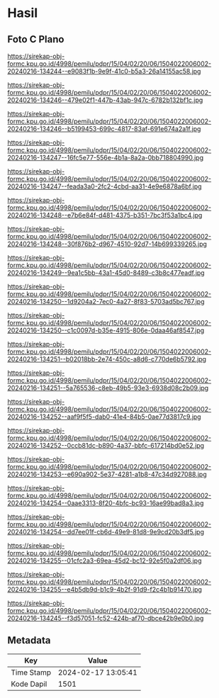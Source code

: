 # Hasil

## Foto C Plano

https://sirekap-obj-formc.kpu.go.id/4998/pemilu/pdpr/15/04/02/20/06/1504022006002-20240216-134244--e9083f1b-9e9f-41c0-b5a3-26a14155ac58.jpg

https://sirekap-obj-formc.kpu.go.id/4998/pemilu/pdpr/15/04/02/20/06/1504022006002-20240216-134246--479e02f1-447b-43ab-947c-6782b132bf1c.jpg

https://sirekap-obj-formc.kpu.go.id/4998/pemilu/pdpr/15/04/02/20/06/1504022006002-20240216-134246--b5199453-699c-4817-83af-691e674a2a1f.jpg

https://sirekap-obj-formc.kpu.go.id/4998/pemilu/pdpr/15/04/02/20/06/1504022006002-20240216-134247--16fc5e77-556e-4b1a-8a2a-0bb718804990.jpg

https://sirekap-obj-formc.kpu.go.id/4998/pemilu/pdpr/15/04/02/20/06/1504022006002-20240216-134247--feada3a0-2fc2-4cbd-aa31-4e9e6878a6bf.jpg

https://sirekap-obj-formc.kpu.go.id/4998/pemilu/pdpr/15/04/02/20/06/1504022006002-20240216-134248--e7b6e84f-d481-4375-b351-7bc3f53a1bc4.jpg

https://sirekap-obj-formc.kpu.go.id/4998/pemilu/pdpr/15/04/02/20/06/1504022006002-20240216-134248--30f876b2-d967-4510-92d7-14b699339265.jpg

https://sirekap-obj-formc.kpu.go.id/4998/pemilu/pdpr/15/04/02/20/06/1504022006002-20240216-134249--9ea1c5bb-43a1-45d0-8489-c3b8c477eadf.jpg

https://sirekap-obj-formc.kpu.go.id/4998/pemilu/pdpr/15/04/02/20/06/1504022006002-20240216-134250--1d9204a2-7ec0-4a27-8f83-5703ad5bc767.jpg

https://sirekap-obj-formc.kpu.go.id/4998/pemilu/pdpr/15/04/02/20/06/1504022006002-20240216-134250--c1c0097d-b35e-4915-806e-0daa46af8547.jpg

https://sirekap-obj-formc.kpu.go.id/4998/pemilu/pdpr/15/04/02/20/06/1504022006002-20240216-134251--b02018bb-2e74-450c-a8d6-c770de6b5792.jpg

https://sirekap-obj-formc.kpu.go.id/4998/pemilu/pdpr/15/04/02/20/06/1504022006002-20240216-134251--5a765536-c8eb-49b5-93e3-6938d08c2b09.jpg

https://sirekap-obj-formc.kpu.go.id/4998/pemilu/pdpr/15/04/02/20/06/1504022006002-20240216-134252--aaf9f5f5-dab0-41e4-84b5-0ae77d3817c9.jpg

https://sirekap-obj-formc.kpu.go.id/4998/pemilu/pdpr/15/04/02/20/06/1504022006002-20240216-134252--0ccb81dc-b890-4a37-bbfc-617214bd0e52.jpg

https://sirekap-obj-formc.kpu.go.id/4998/pemilu/pdpr/15/04/02/20/06/1504022006002-20240216-134253--e690a902-5e37-4281-a1b8-47c34d927088.jpg

https://sirekap-obj-formc.kpu.go.id/4998/pemilu/pdpr/15/04/02/20/06/1504022006002-20240216-134254--0aae3313-8f20-4bfc-bc93-16ae99bad8a3.jpg

https://sirekap-obj-formc.kpu.go.id/4998/pemilu/pdpr/15/04/02/20/06/1504022006002-20240216-134254--dd7ee01f-cb6d-49e9-81d8-9e9cd20b3df5.jpg

https://sirekap-obj-formc.kpu.go.id/4998/pemilu/pdpr/15/04/02/20/06/1504022006002-20240216-134255--01cfc2a3-69ea-45d2-bc12-92e5f0a2df06.jpg

https://sirekap-obj-formc.kpu.go.id/4998/pemilu/pdpr/15/04/02/20/06/1504022006002-20240216-134255--e4b5db9d-b1c9-4b2f-91d9-f2c4b1b91470.jpg

https://sirekap-obj-formc.kpu.go.id/4998/pemilu/pdpr/15/04/02/20/06/1504022006002-20240216-134245--f3d57051-fc52-424b-af70-dbce42b9e0b0.jpg


## Metadata

| Key        | Value               |
| ---------- | ------------------- |
| Time Stamp | 2024-02-17 13:05:41 |
| Kode Dapil | 1501                |



